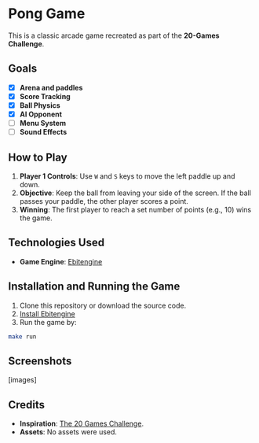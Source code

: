 # Pong Game

This is a classic arcade game recreated as part of the **20-Games Challenge**.

## Goals

- [x] **Arena and paddles**
- [x] **Score Tracking**
- [x] **Ball Physics**
- [x] **AI Opponent**
- [ ] **Menu System**
- [ ] **Sound Effects**

## How to Play

1. **Player 1 Controls**: Use `W` and `S` keys to move the left paddle up and down.
2. **Objective**: Keep the ball from leaving your side of the screen. If the ball passes your paddle, the other player scores a point.
3. **Winning**: The first player to reach a set number of points (e.g., 10) wins the game.

## Technologies Used
- **Game Engine**: [Ebitengine](https://ebitengine.org/)

## Installation and Running the Game
1. Clone this repository or download the source code.
2. [Install Ebitengine](https://ebitengine.org/en/documents/install.html)
3. Run the game by:
```bash
make run
```

## Screenshots
[images]

## Credits
- **Inspiration**: [The 20 Games Challenge](https://20_games_challenge.gitlab.io).
- **Assets**: No assets were used.
